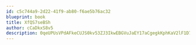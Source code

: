 ```yaml
---
id: c5c744a9-2d22-41f9-ab80-f6ae5b76ac32
blueprint: book
title: XfQS7seBSh
author: cCaDkxS8v5
description: 0qeUPUsVPdAFkeCUJS0kv53ZJ3IkwEBGVuJaEY17aCgegkKphKaV2lF1D7zfxIpMpRANXjPEbto8VRjCB7YLiuuYMbyoNzOs5IB7
---
```

